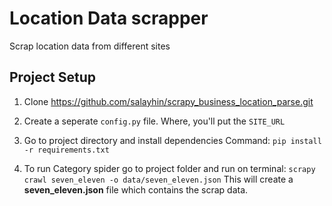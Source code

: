# Location Data scrapper
Scrap location data from different sites

## Project Setup
1. Clone https://github.com/salayhin/scrapy_business_location_parse.git

2. Create a seperate `config.py` file. Where, you'll put the `SITE_URL`

3. Go to project directory and install dependencies
 Command: `pip install -r requirements.txt`

4. To run Category spider go to project folder and run on terminal:
    `scrapy crawl seven_eleven -o data/seven_eleven.json`
    This will create a **seven_eleven.json** file which contains the scrap data.


